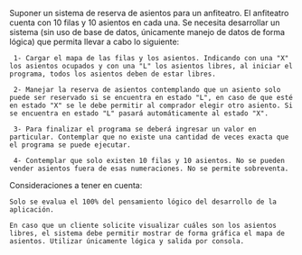 Suponer un sistema de reserva de asientos para un anfiteatro. El anfiteatro cuenta con 10 filas y 10 asientos en cada una.
Se necesita desarrollar un sistema (sin uso de base de datos, únicamente manejo de datos de forma lógica) que permita llevar a cabo lo siguiente:

     1- Cargar el mapa de las filas y los asientos. Indicando con una "X" los asientos ocupados y con una "L" los asientos libres, al iniciar el programa, todos los asientos deben de estar libres.

     2- Manejar la reserva de asientos contemplando que un asiento solo puede ser reservado si se encuentra en estado "L", en caso de que esté en estado "X" se le debe permitir al comprador elegir otro asiento. Si se encuentra en estado "L" pasará automáticamente al estado "X".

     3- Para finalizar el programa se deberá ingresar un valor en particular. Contemplar que no existe una cantidad de veces exacta que el programa se puede ejecutar.

     4- Contemplar que solo existen 10 filas y 10 asientos. No se pueden vender asientos fuera de esas numeraciones. No se permite sobreventa.

Consideraciones a tener en cuenta:

    Solo se evalua el 100% del pensamiento lógico del desarrollo de la aplicación.

    En caso que un cliente solicite visualizar cuáles son los asientos libres, el sistema debe permitir mostrar de forma gráfica el mapa de asientos. Utilizar únicamente lógica y salida por consola.
